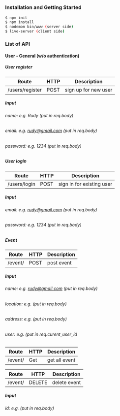 # 


### Installation and Getting Started
```sh
$ npm init
$ npm install
$ nodemon bin/www (server side)
$ live-server (client side)
```  

### List of API  

#### User - General (w/o authentication)
##### User register

Route | HTTP | Description | 
----- | ---- | ----------- | 
/users/register | POST | sign up for new user |  

#####  Input
###### name: e.g. Rudy (put in req.body)
###### email: e.g. rudy@gmail.com (put in req.body)
###### password: e.g. 1234 (put in req.body)



##### User login

Route | HTTP | Description | 
----- | ---- | ----------- | 
/users/login | POST | sign in for existing user |  

#####  Input
###### email: e.g. rudy@gmail.com (put in req.body)
###### password: e.g. 1234 (put in req.body)  

 


##### Event
Route | HTTP | Description | 
----- | ---- | ----------- | 
/event/ | POST | post event |  

#####  Input
###### name: e.g. rudy@gmail.com (put in req.body)
###### location: e.g. (put in req.body)  
###### address: e.g.  (put in req.body)  
###### user: e.g. (put in req.curent_user_id

Route | HTTP | Description | 
----- | ---- | ----------- | 
/event/ | Get | get all event |  



Route | HTTP | Description | 
----- | ---- | ----------- | 
/event/ | DELETE | delete event |  

#####  Input
###### id: e.g. (put in req.body)